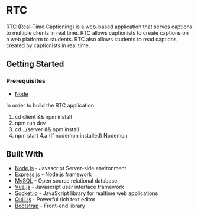 # RTC

RTC (Real-Time Captioning) is a web-based application that serves captions to multiple clients in real time. RTC allows captionists to create captions on a web platform to students. RTC also allows students to read captions created by captionists in real time.

## Getting Started 

### Prerequisites
  * [Node](https://nodejs.org/en/)

In order to build the RTC application
  1. cd client && npm install
  2. npm run dev
  3. cd ../server && npm install
  4. npm start 
  4.a (If nodemon installed) Nodemon

## Built With
* [Node.js](https://nodejs.org/en/) - Javascript Server-side environment
* [Express.js](https://expressjs.com/) - Node.js framework
* [MySQL](https://www.mysql.com/) - Open source relational database
* [Vue.js](https://vuejs.org/) - Javascript user interface framework
* [Socket.io](https://socket.io/) - JavaScript library for realtime web applications
* [Quill.js](https://quilljs.com) - Powerful rich text editor
* [Bootstrap](https://getbootstrap.com) - Front-end library 
